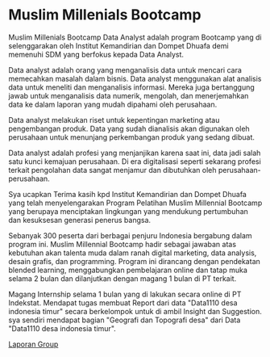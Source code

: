 # Muslim Millenials Bootcamp
Muslim Millenials Bootcamp Data Analyst adalah program Bootcamp yang di selenggarakan oleh Institut Kemandirian dan Dompet Dhuafa demi memenuhi SDM yang berfokus kepada Data Analyst.

Data analyst adalah orang yang menganalisis data untuk mencari cara memecahkan masalah dalam bisnis. Data analyst menggunakan alat analisis data untuk meneliti dan menganalisis informasi. Mereka juga bertanggung jawab untuk menganalisis data numerik, mengolah, dan menerjemahkan data ke dalam laporan yang mudah dipahami oleh perusahaan. 

Data analyst melakukan riset untuk kepentingan marketing atau pengembangan produk. Data yang sudah dianalisis akan digunakan oleh perusahaan untuk menunjang perkembangan produk yang sedang dibuat. 

Data analyst adalah profesi yang menjanjikan karena saat ini, data jadi salah satu kunci kemajuan perusahaan. Di era digitalisasi seperti sekarang profesi terkait pengolahan data sangat menjamur dan dibutuhkan oleh perusahaan-perusahaan.

Sya ucapkan Terima kasih kpd Institut Kemandirian dan Dompet Dhuafa yang telah menyelengarakan Program Pelatihan Muslim Millennial Bootcamp yang berupaya menciptakan lingkungan yang mendukung pertumbuhan dan kesuksesan generasi penerus bangsa.

Sebanyak 300 peserta dari berbagai penjuru Indonesia bergabung dalam program ini. Muslim Millennial Bootcamp hadir sebagai jawaban atas kebutuhan akan talenta muda dalam ranah digital marketing, data analysis, desain grafis, dan programming. Program ini dirancang dengan pendekatan blended learning, menggabungkan pembelajaran online dan tatap muka selama 2 bulan dan dilanjutkan dengan magang 1 bulan di PT terkait.

Magang Internship selama 1 bulan yang di lakukan secara online di PT Indekstat. Mendapat tugas membuat Report dari data "Data1110 desa indonesia timur" secara berkelompok untuk di ambil Insight dan Suggestion. sya sendiri mendapat bagian "Geografi dan Topografi desa" dari Data "Data1110 desa indonesia timur".

[Laporan Group](https://github.com/wildan14ar/MMB-DA/blob/main/Magang%20MMB/Magang%20PPT.pdf)
